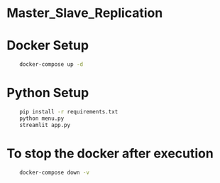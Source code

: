 # Master_Slave_Replication

# Docker Setup
```bash
    docker-compose up -d
```

# Python Setup
```bash
    pip install -r requirements.txt
    python menu.py
    streamlit app.py
```

# To stop the docker after execution
```bash
    docker-compose down -v
```
